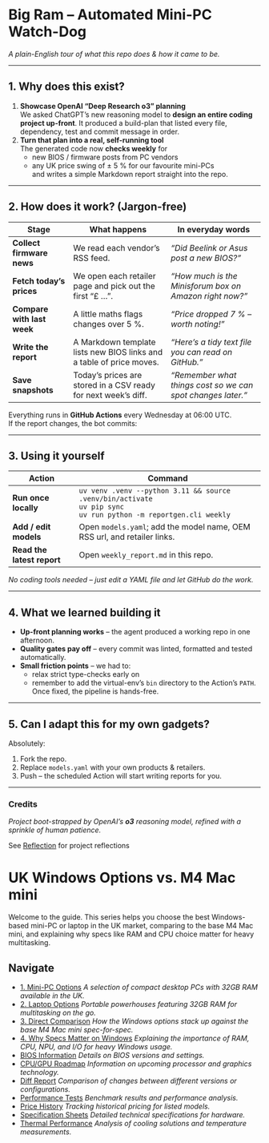 # Big Ram – Automated Mini-PC Watch-Dog  
*A plain-English tour of what this repo does & how it came to be.*

---

## 1. Why does this exist?

1. **Showcase OpenAI “Deep Research o3” planning**  
   We asked ChatGPT’s new reasoning model to **design an entire coding
   project up-front**.  It produced a build-plan that listed every file,
   dependency, test and commit message in order.  
2. **Turn that plan into a real, self-running tool**  
   The generated code now **checks weekly** for  
   * new BIOS / firmware posts from PC vendors  
   * any UK price swing of ± 5 % for our favourite mini-PCs  
   and writes a simple Markdown report straight into the repo.

---

## 2. How does it work? (Jargon-free)

| Stage | What happens | In everyday words |
|-------|--------------|-------------------|
| **Collect firmware news** | We read each vendor’s RSS feed. | *“Did Beelink or Asus post a new BIOS?”* |
| **Fetch today’s prices** | We open each retailer page and pick out the first “£ …”. | *“How much is the Minisforum box on Amazon right now?”* |
| **Compare with last week** | A little maths flags changes over 5 %. | *“Price dropped 7 % – worth noting!”* |
| **Write the report** | A Markdown template lists new BIOS links and a table of price moves. | *“Here’s a tidy text file you can read on GitHub.”* |
| **Save snapshots** | Today’s prices are stored in a CSV ready for next week’s diff. | *“Remember what things cost so we can spot changes later.”* |

Everything runs in **GitHub Actions** every Wednesday at 06:00 UTC.  
If the report changes, the bot commits:



---

## 3. Using it yourself

| Action | Command |
|--------|---------|
| **Run once locally** | `uv venv .venv --python 3.11 && source .venv/bin/activate`<br>`uv pip sync`<br>`uv run python -m reportgen.cli weekly` |
| **Add / edit models** | Open `models.yaml`; add the model name, OEM RSS url, and retailer links. |
| **Read the latest report** | Open `weekly_report.md` in this repo. |

*No coding tools needed – just edit a YAML file and let GitHub do the work.*

---

## 4. What we learned building it

* **Up-front planning works** – the agent produced a working repo in one afternoon.
* **Quality gates pay off** – every commit was linted, formatted and tested automatically.
* **Small friction points** – we had to:  
  * relax strict type-checks early on  
  * remember to add the virtual-env’s `bin` directory to the Action’s `PATH`.  
  Once fixed, the pipeline is hands-free.

---

## 5. Can I adapt this for my own gadgets?

Absolutely:

1. Fork the repo.  
2. Replace `models.yaml` with your own products & retailers.  
3. Push – the scheduled Action will start writing reports for you.

---

### Credits

*Project boot-strapped by OpenAI’s **o3** reasoning model, refined with a
sprinkle of human patience.*  






See [Reflection](docs/project_reflections.md) for project reflections

# UK Windows Options vs. M4 Mac mini

Welcome to the guide. This series helps you choose the best Windows-based mini-PC or laptop in the UK market, comparing to the base M4 Mac mini, and explaining why specs like RAM and CPU choice matter for heavy multitasking.

## Navigate
- [1. Mini-PC Options](lib/mini-pcs.md)
  _A selection of compact desktop PCs with 32GB RAM available in the UK._
- [2. Laptop Options](lib/laptops.md)
  _Portable powerhouses featuring 32GB RAM for multitasking on the go._
- [3. Direct Comparison](lib/comparison.md)
  _How the Windows options stack up against the base M4 Mac mini spec-for-spec._
- [4. Why Specs Matter on Windows](lib/rationale.md)
  _Explaining the importance of RAM, CPU, NPU, and I/O for heavy Windows usage._
- [BIOS Information](lib/bios.md)
  _Details on BIOS versions and settings._
- [CPU/GPU Roadmap](lib/cpu_gpu_roadmap.md)
  _Information on upcoming processor and graphics technology._
- [Diff Report](lib/diff_report.md)
  _Comparison of changes between different versions or configurations._
- [Performance Tests](lib/perf_test.md)
  _Benchmark results and performance analysis._
- [Price History](lib/price_history.md)
  _Tracking historical pricing for listed models._
- [Specification Sheets](lib/spec_sheets.md)
  _Detailed technical specifications for hardware._
- [Thermal Performance](lib/thermals.md)
  _Analysis of cooling solutions and temperature measurements._